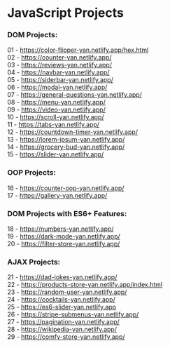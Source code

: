 # JavaScript Projects

### DOM Projects:

01 - https://color-flipper-yan.netlify.app/hex.html<br>
02 - https://counter-yan.netlify.app/<br>
03 - https://reviews-yan.netlify.app/<br>
04 - https://navbar-yan.netlify.app/<br>
05 - https://siderbar-yan.netlify.app/<br>
06 - https://modal-yan.netlify.app/<br>
07 - https://general-questions-yan.netlify.app/<br>
08 - https://menu-yan.netlify.app/<br>
09 - https://video-yan.netlify.app/<br>
10 - https://scroll-yan.netlify.app/<br>
11 - https://tabs-yan.netlify.app/<br>
12 - https://countdown-timer-yan.netlify.app/<br>
13 - https://lorem-ipsum-yan.netlify.app/<br>
14 - https://grocery-bud-yan.netlify.app/<br>
15 - https://slider-yan.netlify.app/<br>

### OOP Projects:

16 - https://counter-oop-yan.netlify.app/<br>
17 - https://gallery-yan.netlify.app/<br>

### DOM Projects with ES6+ Features:

18 - https://numbers-yan.netlify.app/<br>
19 - https://dark-mode-yan.netlify.app/<br>
20 - https://filter-store-yan.netlify.app/<br>

### AJAX Projects:

21 - https://dad-jokes-yan.netlify.app/<br>
22 - https://products-store-yan.netlify.app/index.html<br>
23 - https://random-user-yan.netlify.app/<br>
24 - https://cocktails-yan.netlify.app/<br>
25 - https://es6-slider-yan.netlify.app<br>
26 - https://stripe-submenus-yan.netlify.app/<br>
27 - https://pagination-yan.netlify.app/<br>
28 - https://wikipedia-yan.netlify.app/<br>
29 - https://comfy-store-yan.netlify.app/<br>
